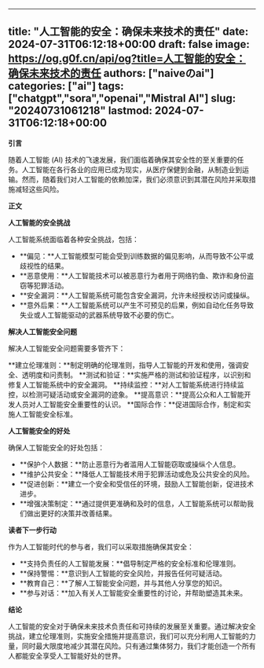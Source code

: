 
---
title: "人工智能的安全：确保未来技术的责任"
date: 2024-07-31T06:12:18+00:00
draft: false
image: https://og.g0f.cn/api/og?title=人工智能的安全：确保未来技术的责任
authors: ["naiveのai"]
categories: ["ai"]
tags: ["chatgpt","sora","openai","Mistral AI"]
slug: "20240731061218"
lastmod: 2024-07-31T06:12:18+00:00
---
**引言**

随着人工智能 (AI) 技术的飞速发展，我们面临着确保其安全性的至关重要的任务。人工智能在各行各业的应用已成为现实，从医疗保健到金融，从制造业到运输。然而，随着我们对人工智能的依赖加深，我们必须意识到其潜在风险并采取措施减轻这些风险。

**正文**

**人工智能的安全挑战**

人工智能系统面临着各种安全挑战，包括：

* **偏见：**人工智能模型可能会受到训练数据的偏见影响，从而导致不公平或歧视性的结果。
* **恶意使用：**人工智能技术可以被恶意行为者用于网络钓鱼、欺诈和身份盗窃等犯罪活动。
* **安全漏洞：**人工智能系统可能包含安全漏洞，允许未经授权访问或操纵。
* **意外后果：**人工智能系统可以产生不可预见的后果，例如自动化任务导致失业或人工智能驱动的武器系统导致不必要的伤亡。

**解决人工智能安全问题**

解决人工智能安全问题需要多管齐下：

**建立伦理准则：**制定明确的伦理准则，指导人工智能的开发和使用，强调安全、透明度和问责制。
**测试和验证：**实施严格的测试和验证程序，以识别和修复人工智能系统中的安全漏洞。
**持续监控：**对人工智能系统进行持续监控，以检测可疑活动或安全漏洞的迹象。
**提高意识：**提高公众和人工智能开发人员对人工智能安全重要性的认识。
**国际合作：**促进国际合作，制定和实施人工智能安全标准。

**人工智能安全的好处**

确保人工智能安全的好处包括：

* **保护个人数据：**防止恶意行为者滥用人工智能窃取或操纵个人信息。
* **维护公共安全：**降低人工智能技术用于犯罪活动或危及公共安全的风险。
* **促进创新：**建立一个安全和受信任的环境，鼓励人工智能创新，促进技术进步。
* **增强决策制定：**通过提供更准确和及时的信息，人工智能系统可以帮助我们做出更好的决策并改善结果。

**读者下一步行动**

作为人工智能时代的参与者，我们可以采取措施确保其安全：

* **支持负责任的人工智能发展：**倡导制定严格的安全标准和伦理准则。
* **保持警惕：**意识到人工智能的安全风险，并报告任何可疑活动。
* **教育自己：**了解人工智能安全问题，并与其他人分享您的知识。
* **参与对话：**加入有关人工智能安全重要性的讨论，并帮助塑造其未来。

**结论**

人工智能的安全对于确保未来技术负责任和可持续的发展至关重要。通过解决安全挑战，建立伦理准则，实施安全措施并提高意识，我们可以充分利用人工智能的力量，同时最大限度地减少其潜在风险。只有通过集体努力，我们才能创造一个所有人都能安全享受人工智能好处的世界。